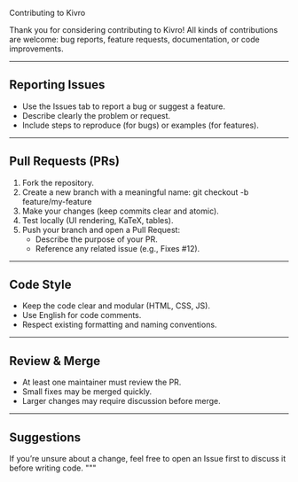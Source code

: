 Contributing to Kivro

Thank you for considering contributing to Kivro!
All kinds of contributions are welcome: bug reports, feature requests, documentation, or code improvements.

------------------------------------------------------------

## Reporting Issues
- Use the Issues tab to report a bug or suggest a feature.
- Describe clearly the problem or request.
- Include steps to reproduce (for bugs) or examples (for features).

------------------------------------------------------------

## Pull Requests (PRs)
1. Fork the repository.
2. Create a new branch with a meaningful name:
   git checkout -b feature/my-feature
3. Make your changes (keep commits clear and atomic).
4. Test locally (UI rendering, KaTeX, tables).
5. Push your branch and open a Pull Request:
   - Describe the purpose of your PR.
   - Reference any related issue (e.g., Fixes #12).

------------------------------------------------------------

## Code Style
- Keep the code clear and modular (HTML, CSS, JS).
- Use English for code comments.
- Respect existing formatting and naming conventions.

------------------------------------------------------------

## Review & Merge
- At least one maintainer must review the PR.
- Small fixes may be merged quickly.
- Larger changes may require discussion before merge.

------------------------------------------------------------

## Suggestions
If you’re unsure about a change, feel free to open an Issue first to discuss it before writing code.
"""
